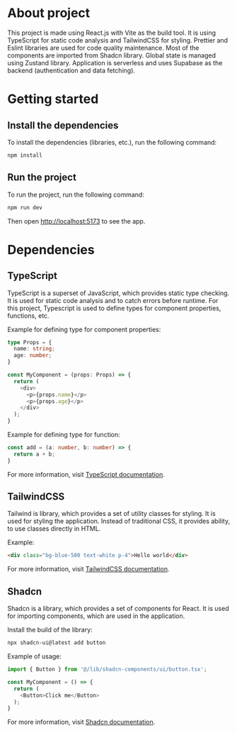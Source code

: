 # About project

This project is made using React.js with Vite as the build tool. It is using
TypeScript for static code analysis and TailwindCSS for styling. Prettier and Eslint libraries are used for code quality maintenance.
Most of the components are imported from Shadcn library. Global state is managed using Zustand library.
Application is serverless and uses Supabase as the backend (authentication and data fetching).

# Getting started

## Install the dependencies

To install the dependencies (libraries, etc.), run the following command:
```bash
npm install
```

## Run the project

To run the project, run the following command:
```bash
npm run dev
```

Then open [http://localhost:5173](http://localhost:5173) to see the app.

# Dependencies

## TypeScript

TypeScript is a superset of JavaScript, which provides static type checking. It is used for static code analysis and to catch errors before runtime.
For this project, Typescript is used to define types for component properties, functions, etc.

Example for defining type for component properties:
```typescript
type Props = {
  name: string;
  age: number;
}

const MyComponent = (props: Props) => {
  return (
    <div>
      <p>{props.name}</p>
      <p>{props.age}</p>
    </div>
  );
}
```

Example for defining type for function:
```typescript
const add = (a: number, b: number) => {
  return a + b;
}
```

For more information, visit [TypeScript documentation](https://www.typescriptlang.org/docs/).


## TailwindCSS

Tailwind is library, which provides a set of utility classes for styling. It is used for styling the application.
Instead of traditional CSS, it provides ability, to use classes directly in HTML.

Example:
```html
<div class="bg-blue-500 text-white p-4">Hello world</div>
```

For more information, visit [TailwindCSS documentation](https://tailwindcss.com/docs).

## Shadcn

Shadcn is a library, which provides a set of components for React. It is used for importing components, which are used in the application.

Install the build of the library:
```bash
npx shadcn-ui@latest add button
```

Example of usage:
```typescript
import { Button } from '@/lib/shadcn-components/ui/button.tsx';

const MyComponent = () => {
  return (
    <Button>Click me</Button>
  );
}
```

For more information, visit [Shadcn documentation](https://ui.shadcn.com).
